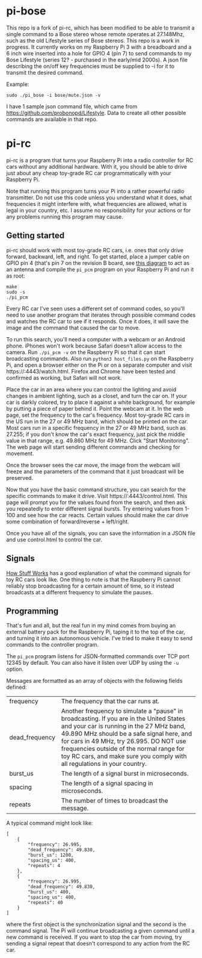 pi-bose
=======

This repo is a fork of pi-rc, which has been modified to be able to transmit a single command to a Bose stereo whose remote operates at 27.148Mhz, such as the old Lifestyle series of Bose stereos.  This repo is a work in progress.  It currently works on my Raspberry Pi 3 with a breadboard and a 6 inch wire inserted into a hole for GPIO 4 (pin 7) to send commands to my Bose Lifestyle (series 12? - purchased in the early/mid 2000s).  A json file describing the on/off key frequencies must be supplied to -i for it to transmit the desired command.

Example:

```
sudo ./pi_bose -i bose/mute.json -v
```

I have 1 sample json command file, which came from https://github.com/probonopd/Lifestyle.  Data to create all other possible commands are available in that repo.

pi-rc
=====

pi-rc is a program that turns your Raspberry Pi into a radio controller for RC
cars without any additional hardware. With it, you should be able to drive just
about any cheap toy-grade RC car programmatically with your Raspberry Pi.

Note that running this program turns your Pi into a rather powerful radio
transmitter. Do not use this code unless you understand what it does, what
frequencies it might interfere with, what frequencies are allowed, what is
legal in your country, etc. I assume no responsibility for your actions or for
any problems running this program may cause.

Getting started
---------------

pi-rc should work with most toy-grade RC cars, i.e. ones that only drive
forward, backward, left, and right. To get started, place a jumper cable on
GPIO pin 4 (that's pin 7 on the revision B board, see [this
diagram](http://upload.wikimedia.org/wikipedia/commons/9/97/Raspberrypi_pcb_overview_Pinout_v01.svg)
to act as an antenna and compile the `pi_pcm` program on your Raspberry Pi and
run it as root:

    make
    sudo -s
    ./pi_pcm

Every RC car I've seen uses a different set of command codes, so you'll need to
use another program that iterates through possible command codes and watches
the RC car to see if it responds. Once it does, it will save the image and the
command that caused the car to move.

To run this search, you'll need a computer with a webcam or an Android phone.
iPhones won't work because Safari doesn't allow access to the camera.
Run `./pi_pcm -v` on the  Raspberry Pi so that it can start broadcasting
commands. Also run `python3 host_files.py` on the Raspberry Pi, and open a
browser either on the Pi or on a separate computer and visit
https://<Pi-IP-address>:4443/watch.html. Firefox and Chrome have been tested and
confirmed as working, but Safari will not work.

Place the car in an area where you can control the lighting and avoid changes
in ambient lighting, such as a closet, and turn the car on. If your car is
darkly colored, try to place it against a white background, for example by
putting a piece of paper behind it. Point the webcam at it. In the web page,
set the frequency to the car's frequency. Most toy-grade RC cars in the US
run in the 27 or 49 MHz band, which should be printed on the car. Most
cars run in a specific frequency in the 27 or 49 MHz band, such as 27.255; if
you don't know the car's exact frequency, just pick the middle value in that
range, e.g. 49.860 MHz for 49 MHz. Click "Start Monitoring". The web page will
start sending different commands and checking for movement.

Once the browser sees the car move, the image from the webcam will freeze and
the parameters of the command that it just broadcast will be preserved.

Now that you have the basic command structure, you can search for the specific
commands to make it drive. Visit https://<Pi-IP-address>:4443/control.html.
This page will prompt you for the values found from the search, and then ask
you repeatedly to enter different signal bursts. Try entering values from 1-100
and see how the car reacts.  Certain values should make the car drive some
combination of forward/reverse + left/right.

Once you have all of the signals, you can save the information in a JSON file
and use control.html to control the car.

Signals
-------

[How Stuff Works](http://electronics.howstuffworks.com/rc-toy2.htm) has a good
explanation of what the command signals for toy RC cars look like. One thing to
note is that the Raspberry Pi cannot reliably stop broadcasting for a certain
amount of time, so it instead broadcasts at a different frequency to simulate
the pauses.

Programming
-----------

That's fun and all, but the real fun in my mind comes from buying an external
battery pack for the Raspberry Pi, taping it to the top of the car, and turning
it into an autonomous vehicle. I've tried to make it easy to send commands to
the controller program.

The `pi_pcm` program listens for JSON-formatted commands over TCP port 12345 by
default. You can also have it listen over UDP by using the `-u` option.

Messages are formatted as an array of objects with the following fields defined:

<table>
    <tr>
        <td>frequency</td>
        <td>The frequency that the car runs at.</td>
    </tr>
    <tr>
        <td>dead_frequency</td>
        <td>
            Another frequency to simulate a "pause" in broadcasting.  If you
            are in the United States and your car is running in the 27 MHz
            band, 49.890 MHz should be a safe signal here, and for cars in 49
            MHz, try 26.995. DO NOT use frequencies outside of the normal range
            for toy RC cars, and make sure you comply with all regulations in
            your country.
        </td>
    </tr>
    <tr>
        <td>burst_us</td>
        <td>The length of a signal burst in microseconds.</td>
    </tr>
    <tr>
        <td>spacing</td>
        <td>The length of a signal spacing in microseconds.</td>
    </tr>
    <tr>
        <td>repeats</td>
        <td>The number of times to broadcast the message.</td>
    </tr>
</table>

A typical command might look like:

    [
        {
            "frequency": 26.995,
            "dead_frequency": 49.830,
            "burst_us": 1200,
            "spacing_us": 400,
            "repeats": 4
        },
        {
            "frequency": 26.995,
            "dead_frequency": 49.830,
            "burst_us": 400,
            "spacing_us": 400,
            "repeats": 40
        }
    ]

where the first object is the synchronization signal and the second is the
command signal.  The Pi will continue broadcasting a given command until a new
command is received. If you want to stop the car from moving, try sending a
signal repeat that doesn't correspond to any action from the RC car.
